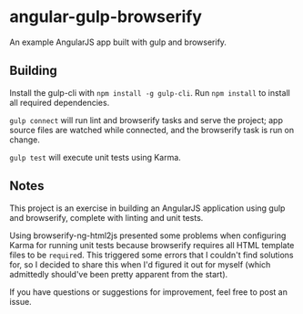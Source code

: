 # angular-gulp-browserify
An example AngularJS app built with gulp and browserify.

## Building
Install the gulp-cli with `npm install -g gulp-cli`.  Run `npm install` to install all required dependencies.

`gulp connect` will run lint and browserify tasks and serve the project; app source files are watched while
connected, and the browserify task is run on change.

`gulp test` will execute unit tests using Karma.

## Notes
This project is an exercise in building an AngularJS application using gulp and browserify, complete with linting
and unit tests.

Using browserify-ng-html2js presented some problems when configuring Karma for running unit tests because browserify
requires all HTML template files to be `require`d.  This triggered some errors that I couldn't find solutions for, so
I decided to share this when I'd figured it out for myself (which admittedly should've been pretty apparent from the start).

If you have questions or suggestions for improvement, feel free to post an issue.
